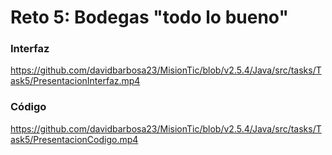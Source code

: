 # Reto 5: Bodegas "todo lo bueno"

### Interfaz

https://github.com/davidbarbosa23/MisionTic/blob/v2.5.4/Java/src/tasks/Task5/PresentacionInterfaz.mp4

### Código

https://github.com/davidbarbosa23/MisionTic/blob/v2.5.4/Java/src/tasks/Task5/PresentacionCodigo.mp4
